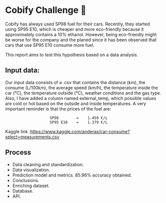 # Cobify Challenge 🚕


Cobify has always used SP98 fuel for their cars. Recently, they started using SP95 E10, which is cheaper and more eco-friendly because it approximately contains a 10% ethanol. However, being eco-friendly might be worse for the company and the planed since it has been observed that cars that use SP95 E10 consume more fuel.

This report aims to test this hypothesis based on a data analysis.


## Input data:


Our input data consists of a .csv that contains the distance (km), the consume (L/100km), the average speed (km/h), the temperature inside the car (°C), the temperature outside (°C), weather conditions and the gas type. Also, I have added a column named external_temp, which possible values are cold or hot based on the outside and inside temperatures.
A very important reminder is that the prices of the fuel are:

                        SP98	    =    1.459 €/L
                        SP95 E10    =    1.379 €/L

Kaggle link :https://www.kaggle.com/anderas/car-consume?select=measurements.csv

## Process
* Data cleaning and standardization.
* Data visualization.
* Prediction model and metrics. 85.96% accuracy obtained.
* Conclusions.
* Enriching dataset.
* Database.
* API.
